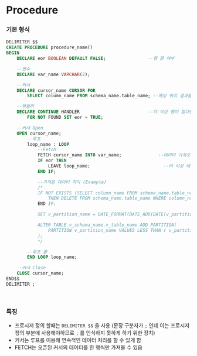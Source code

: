 Procedure
===

### 기본 형식
```sql
DELIMITER $$
CREATE PROCEDURE procedure_name()
BEGIN
	DECLARE eor BOOLEAN DEFAULT FALSE;                --행 끝 여부

	--변수
	DECLARE var_name VARCHAR(2);

	--커서
	DECLARE cursor_name CURSOR FOR
		SELECT column_name FROM schema_name.table_name; --해당 쿼리 결과를 사용

	--핸들러
	DECLARE CONTINUE HANDLER                          --더 이상 행이 없다면 eor = TRUE
		FOR NOT FOUND SET eor = TRUE;

	--커서 Open
	OPEN cursor_name;
		--루프
		loop_name : LOOP
			--Fetch
			FETCH cursor_name INTO var_name;              --데이터 가져오기
			IF eor THEN
				LEAVE loop_name;                            --더 이상 데이터가 없다면 루프 해제
			END IF;

			--가져온 데이터 처리 (Example)
			/*
			IF NOT EXISTS (SELECT column_name FROM schema_name.table_name WHERE column_name = var_name)
				THEN DELETE FROM schema_name.table_name WHERE column_name = var_name;
			END IF;

			SET v_partition_name = DATE_FORMAT(DATE_ADD(DATE(v_partition_name_before), INTERVAL 1 DAY), '%Y-%m-%d');

			ALTER TABLE v_schema_name.v_table_name ADD PARTITION(
				PARTITION v_partition_name VALUES LESS THAN ( v_partition_date )
			);
			*/

		--루프 끝
		END LOOP loop_name;

	--커서 Close
	CLOSE cursor_name;
END$$
DELIMITER ;
```

<br>

### 특징
* 프로시저 정의 할때는 `DELIMITER $$` 을 사용 (문장 구분자가 `;` 인데 이는 프로시저 정의 부분에 사용해야하므로 `;` 를 인식하지 못하게 하기 위한 장치)
* 커서는 루프를 이용해 연속적인 데이터 처리를 할 수 있게 함
* FETCH는 오픈된 커서의 데이터를 한 행씩만 가져올 수 있음

<br>
